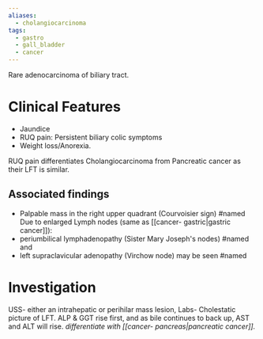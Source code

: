 ```yaml
---
aliases:
  - cholangiocarcinoma
tags:
  - gastro
  - gall_bladder
  - cancer
---
```

Rare adenocarcinoma of biliary tract. 

# Clinical Features
- Jaundice
- RUQ pain: Persistent biliary colic symptoms
- Weight loss/Anorexia.

RUQ pain differentiates Cholangiocarcinoma from Pancreatic cancer as their LFT is similar.

## Associated findings
- Palpable mass in the right upper quadrant (Courvoisier sign) #named 
Due to enlarged Lymph nodes (same as [[cancer- gastric|gastric cancer]]): 
- periumbilical lymphadenopathy (Sister Mary Joseph's nodes) #named and
- left supraclavicular adenopathy (Virchow node) may be seen #named 

# Investigation
USS- either an intrahepatic or perihilar mass lesion,
Labs- Cholestatic picture of LFT. 
	ALP & GGT rise first, and as bile continues to back up, AST and ALT will rise. 
*differentiate with [[cancer- pancreas|pancreatic cancer]].* 